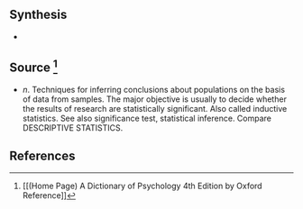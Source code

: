 ## Synthesis
- 
## Source [^1]
- $n$. Techniques for inferring conclusions about populations on the basis of data from samples. The major objective is usually to decide whether the results of research are statistically significant. Also called inductive statistics. See also significance test, statistical inference. Compare DESCRIPTIVE STATISTICS.
## References

[^1]: [[(Home Page) A Dictionary of Psychology 4th Edition by Oxford Reference]]